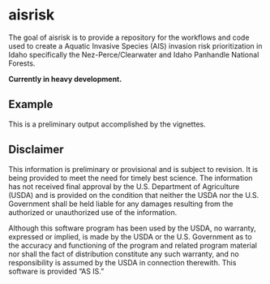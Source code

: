 
<!-- README.md is generated from README.Rmd. Please edit that file -->

# aisrisk

<!-- badges: start -->
<!-- badges: end -->

The goal of aisrisk is to provide a repository for the workflows and
code used to create a Aquatic Invasive Species (AIS) invasion risk
prioritization in Idaho specifically the Nez-Perce/Clearwater and Idaho
Panhandle National Forests.

**Currently in heavy development.**

## Example

This is a preliminary output accomplished by the vignettes.

## Disclaimer

This information is preliminary or provisional and is subject to
revision. It is being provided to meet the need for timely best science.
The information has not received final approval by the U.S. Department
of Agriculture (USDA) and is provided on the condition that neither the
USDA nor the U.S. Government shall be held liable for any damages
resulting from the authorized or unauthorized use of the information.

Although this software program has been used by the USDA, no warranty,
expressed or implied, is made by the USDA or the U.S. Government as to
the accuracy and functioning of the program and related program material
nor shall the fact of distribution constitute any such warranty, and no
responsibility is assumed by the USDA in connection therewith. This
software is provided “AS IS.”
